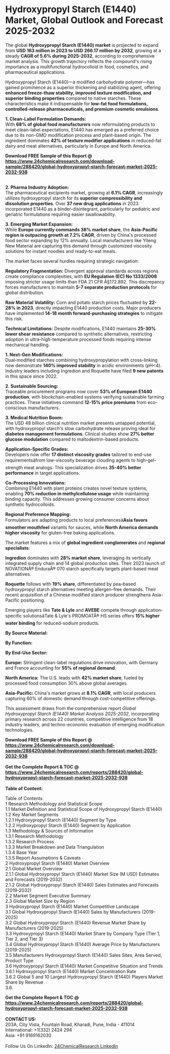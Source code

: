 <h1>Hydroxypropyl Starch (E1440) Market, Global Outlook and Forecast 2025-2032</h1><p>The global <strong>Hydroxypropyl Starch (E1440) market</strong> is projected to expand from <strong>USD 163 million in 2023 to USD 266.17 million by 2032</strong>, growing at a steady <strong>CAGR of 5.6% during 2025-2032</strong>, according to comprehensive market analysis. This growth trajectory reflects the compound's rising importance as a multifunctional hydrocolloid in food, cosmetics, and pharmaceutical applications.</p><p>Hydroxypropyl Starch (E1440)—a modified carbohydrate polymer—has gained prominence as a superior thickening and stabilizing agent, offering <strong>enhanced freeze-thaw stability, improved texture modification, and superior binding properties</strong> compared to native starches. These characteristics make it indispensable for <strong>low-fat food formulations, controlled-release pharmaceuticals, and premium cosmetic emulsions</strong>.</p><p><strong>1. Clean-Label Formulation Demands:</strong><br>
With <strong>68% of global food manufacturers</strong> now reformulating products to meet clean-label expectations, E1440 has emerged as a preferred choice due to its non-GMO modification process and plant-based origin. The ingredient dominates <strong>42% of texture modifier applications</strong> in reduced-fat dairy and meat alternatives, particularly in Europe and North America.</p><div><b>Download FREE Sample of this Report @ 
            <a href="https://www.24chemicalresearch.com/download-sample/288420/global-hydroxypropyl-starch-forecast-market-2025-2032-938">
            https://www.24chemicalresearch.com/download-sample/288420/global-hydroxypropyl-starch-forecast-market-2025-2032-938</a></b></div><br><p><strong>2. Pharma Industry Adoption:</strong><br>
The pharmaceutical excipients market, growing at <strong>6.1% CAGR</strong>, increasingly utilizes hydroxypropyl starch for its <strong>superior compressibility and dissolution properties</strong>. Over <strong>37 new drug applications</strong> in 2023 incorporated E1440 as a binder-disintegrant, particularly for pediatric and geriatric formulations requiring easier swallowability.</p><p><strong>3. Emerging Market Expansion:</strong><br>
While <strong>Europe currently commands 38% market share</strong>, the <strong>Asia-Pacific region is outpacing growth at 7.2% CAGR</strong>, driven by China's processed food sector expanding by 12% annually. Local manufacturers like Yiteng New Material are capturing this demand through customized viscosity solutions for instant noodles and ready-to-eat meals.</p><p>The market faces several hurdles requiring strategic navigation:</p><p><strong>Regulatory Fragmentation:</strong> Divergent approval standards across regions create compliance complexities, with <strong>EU Regulation (EC) No 1333/2008</strong> imposing stricter usage limits than FDA 21 CFR Â§172.892. This discrepancy forces manufacturers to maintain <strong>5-7 separate production protocols</strong> for global distribution.</p><p><strong>Raw Material Volatility:</strong> Corn and potato starch prices fluctuated by <strong>22-28% in 2023</strong>, directly impacting E1440 production costs. Major producers have implemented <strong>14-18 month forward-purchasing strategies</strong> to mitigate this risk.</p><p><strong>Technical Limitations:</strong> Despite modifications, E1440 maintains <strong>25-30% lower shear resistance</strong> compared to synthetic alternatives, restricting adoption in ultra-high-temperature processed foods requiring intense mechanical handling.</p><p><strong>1. Next-Gen Modifications:</strong><br>
Dual-modified starches combining hydroxypropylation with cross-linking now demonstrate <strong>140% improved stability</strong> in acidic environments (pH&lt;4). Industry leaders including Ingredion and Roquette have filed <strong>9 new patents</strong> in this space since 2022.</p><p><strong>2. Sustainable Sourcing:</strong><br>
Traceable procurement programs now cover <strong>53% of European E1440 production</strong>, with blockchain-enabled systems verifying sustainable farming practices. These initiatives command <strong>12-15% price premiums</strong> from eco-conscious manufacturers.</p><p><strong>3. Medical Nutrition Boom:</strong><br>
The USD 48 billion clinical nutrition market presents untapped potential, with hydroxypropyl starch's slow carbohydrate release proving ideal for <strong>diabetes management formulations</strong>. Clinical studies show <strong>27% better glucose modulation</strong> compared to maltodextrin-based products.</p><p><strong>Application-Specific Grades:</strong><br>
	Developers now offer <strong>17 distinct viscosity grades</strong> tailored to end-use requirementsâfrom low-viscosity beverage clouding agents to high-gel-strength meat analogs. This specialization drives <strong>35-40% better performance</strong> in target applications.</p><p><strong>Co-Processing Innovations:</strong><br>
	Combining E1440 with plant proteins creates novel texture systems, enabling <strong>70% reduction in methylcellulose usage</strong> while maintaining binding capacity. This addresses growing consumer concerns about synthetic hydrocolloids.</p><p><strong>Regional Preference Mapping:</strong><br>
	Formulators are adapting products to local preferencesâ<strong>Asia favors smoother mouthfeel</strong> variants for sauces, while <strong>North America demands higher viscosity</strong> for gluten-free baking applications.</p><p>The market features a mix of <strong>global ingredient conglomerates</strong> and <strong>regional specialists</strong>: </p><p><strong>Ingredion</strong> dominates with <strong>28% market share</strong>, leveraging its vertically integrated supply chain and 14 global production sites. Their 2023 launch of NOVATIONÂ® EnduraÂ® 070 starch specifically targets plant-based meat alternatives.</p><p><strong>Roquette</strong> follows with <strong>19% share</strong>, differentiated by pea-based hydroxypropyl starch alternatives meeting allergen-free demands. Their recent acquisition of a Chinese modified starch producer strengthens Asia-Pacific positioning.</p><p>Emerging players like <strong>Tate &amp; Lyle</strong> and <strong>AVEBE</strong> compete through application-specific solutionsâTate &amp; Lyle's PROMOATÂ® HS series offers <strong>15% higher water binding</strong> for reduced-sodium products.</p><p><strong>By Source Material:</strong></p><p><strong>By Function:</strong></p><p><strong>By End-Use Sector:</strong></p><p><strong>Europe:</strong> Stringent clean-label regulations drive innovation, with Germany and France accounting for <strong>55% of regional demand</strong>.</p><p><strong>North America:</strong> The U.S. leads with <strong>42% market share</strong>, fueled by processed food consumption 30% above global averages.</p><p><strong>Asia-Pacific:</strong> China's market grows at <strong>8.1% CAGR</strong>, with local producers capturing 60% of domestic demand through cost-competitive offerings.</p><p>This assessment draws from the comprehensive report <em>Global Hydroxypropyl Starch (E1440) Market Analysis 2025-2032</em>, incorporating primary research across 22 countries, competitive intelligence from 18 industry leaders, and techno-economic evaluation of emerging modification technologies.</p><div><b>Download FREE Sample of this Report @ 
            <a href="https://www.24chemicalresearch.com/download-sample/288420/global-hydroxypropyl-starch-forecast-market-2025-2032-938">
            https://www.24chemicalresearch.com/download-sample/288420/global-hydroxypropyl-starch-forecast-market-2025-2032-938</a></b></div><br><div><b>Get the Complete Report & TOC @ 
            <a href="https://www.24chemicalresearch.com/reports/288420/global-hydroxypropyl-starch-forecast-market-2025-2032-938">
            https://www.24chemicalresearch.com/reports/288420/global-hydroxypropyl-starch-forecast-market-2025-2032-938</a></b></div><br>
            <b>Table of Content:</b><p>Table of Contents<br />
1 Research Methodology and Statistical Scope<br />
1.1 Market Definition and Statistical Scope of Hydroxypropyl Starch (E1440)<br />
1.2 Key Market Segments<br />
1.2.1 Hydroxypropyl Starch (E1440) Segment by Type<br />
1.2.2 Hydroxypropyl Starch (E1440) Segment by Application<br />
1.3 Methodology & Sources of Information<br />
1.3.1 Research Methodology<br />
1.3.2 Research Process<br />
1.3.3 Market Breakdown and Data Triangulation<br />
1.3.4 Base Year<br />
1.3.5 Report Assumptions & Caveats<br />
2 Hydroxypropyl Starch (E1440) Market Overview<br />
2.1 Global Market Overview<br />
2.1.1 Global Hydroxypropyl Starch (E1440) Market Size (M USD) Estimates and Forecasts (2019-2032)<br />
2.1.2 Global Hydroxypropyl Starch (E1440) Sales Estimates and Forecasts (2019-2032)<br />
2.2 Market Segment Executive Summary<br />
2.3 Global Market Size by Region<br />
3 Hydroxypropyl Starch (E1440) Market Competitive Landscape<br />
3.1 Global Hydroxypropyl Starch (E1440) Sales by Manufacturers (2019-2025)<br />
3.2 Global Hydroxypropyl Starch (E1440) Revenue Market Share by Manufacturers (2019-2025)<br />
3.3 Hydroxypropyl Starch (E1440) Market Share by Company Type (Tier 1, Tier 2, and Tier 3)<br />
3.4 Global Hydroxypropyl Starch (E1440) Average Price by Manufacturers (2019-2025)<br />
3.5 Manufacturers Hydroxypropyl Starch (E1440) Sales Sites, Area Served, Product Type<br />
3.6 Hydroxypropyl Starch (E1440) Market Competitive Situation and Trends<br />
3.6.1 Hydroxypropyl Starch (E1440) Market Concentration Rate<br />
3.6.2 Global 5 and 10 Largest Hydroxypropyl Starch (E1440) Players Market Share by Revenue<br />
3.6.</p><div><b>Get the Complete Report & TOC @ 
            <a href="https://www.24chemicalresearch.com/reports/288420/global-hydroxypropyl-starch-forecast-market-2025-2032-938">
            https://www.24chemicalresearch.com/reports/288420/global-hydroxypropyl-starch-forecast-market-2025-2032-938</a></b></div><br><b>CONTACT US:</b><br>
            203A, City Vista, Fountain Road, Kharadi, Pune, India - 411014<br>
            International: +1(332) 2424 294<br>
            Asia: +91 9169162030 <br><br>
            Follow Us On LinkedIn: <a href="https://www.linkedin.com/company/24chemicalresearch/">24ChemicalResearch LinkedIn</a>